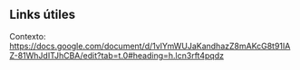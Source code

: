## Links útiles

Contexto: 
https://docs.google.com/document/d/1vlYmWUJaKandhazZ8mAKcG8t91IAZ-81WhJdITJhCBA/edit?tab=t.0#heading=h.lcn3rft4pqdz
